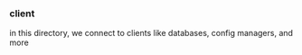 ### client
in this directory, we connect to clients like databases, config managers, and more

<!-- the client is a service we need to connect and push or get data from it -->